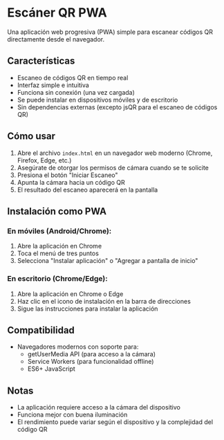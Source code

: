 # Escáner QR PWA

Una aplicación web progresiva (PWA) simple para escanear códigos QR directamente desde el navegador.

## Características

- Escaneo de códigos QR en tiempo real
- Interfaz simple e intuitiva
- Funciona sin conexión (una vez cargada)
- Se puede instalar en dispositivos móviles y de escritorio
- Sin dependencias externas (excepto jsQR para el escaneo de códigos QR)

## Cómo usar

1. Abre el archivo `index.html` en un navegador web moderno (Chrome, Firefox, Edge, etc.)
2. Asegúrate de otorgar los permisos de cámara cuando se te solicite
3. Presiona el botón "Iniciar Escaneo"
4. Apunta la cámara hacia un código QR
5. El resultado del escaneo aparecerá en la pantalla

## Instalación como PWA

### En móviles (Android/Chrome):
1. Abre la aplicación en Chrome
2. Toca el menú de tres puntos
3. Selecciona "Instalar aplicación" o "Agregar a pantalla de inicio"

### En escritorio (Chrome/Edge):
1. Abre la aplicación en Chrome o Edge
2. Haz clic en el icono de instalación en la barra de direcciones
3. Sigue las instrucciones para instalar la aplicación

## Compatibilidad

- Navegadores modernos con soporte para:
  - getUserMedia API (para acceso a la cámara)
  - Service Workers (para funcionalidad offline)
  - ES6+ JavaScript

## Notas

- La aplicación requiere acceso a la cámara del dispositivo
- Funciona mejor con buena iluminación
- El rendimiento puede variar según el dispositivo y la complejidad del código QR
